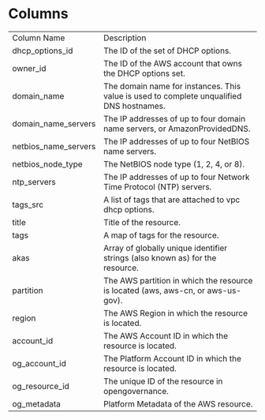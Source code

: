 # Columns  

<table>
	<tr><td>Column Name</td><td>Description</td></tr>
	<tr><td>dhcp_options_id</td><td>The ID of the set of DHCP options.</td></tr>
	<tr><td>owner_id</td><td>The ID of the AWS account that owns the DHCP options set.</td></tr>
	<tr><td>domain_name</td><td>The domain name for instances. This value is used to complete unqualified DNS hostnames.</td></tr>
	<tr><td>domain_name_servers</td><td>The IP addresses of up to four domain name servers, or AmazonProvidedDNS.</td></tr>
	<tr><td>netbios_name_servers</td><td>The IP addresses of up to four NetBIOS name servers.</td></tr>
	<tr><td>netbios_node_type</td><td>The NetBIOS node type (1, 2, 4, or 8).</td></tr>
	<tr><td>ntp_servers</td><td>The IP addresses of up to four Network Time Protocol (NTP) servers.</td></tr>
	<tr><td>tags_src</td><td>A list of tags that are attached to vpc dhcp options.</td></tr>
	<tr><td>title</td><td>Title of the resource.</td></tr>
	<tr><td>tags</td><td>A map of tags for the resource.</td></tr>
	<tr><td>akas</td><td>Array of globally unique identifier strings (also known as) for the resource.</td></tr>
	<tr><td>partition</td><td>The AWS partition in which the resource is located (aws, aws-cn, or aws-us-gov).</td></tr>
	<tr><td>region</td><td>The AWS Region in which the resource is located.</td></tr>
	<tr><td>account_id</td><td>The AWS Account ID in which the resource is located.</td></tr>
	<tr><td>og_account_id</td><td>The Platform Account ID in which the resource is located.</td></tr>
	<tr><td>og_resource_id</td><td>The unique ID of the resource in opengovernance.</td></tr>
	<tr><td>og_metadata</td><td>Platform Metadata of the AWS resource.</td></tr>
</table>